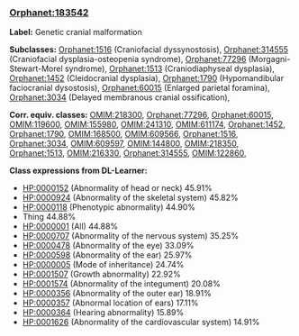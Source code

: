 
### [Orphanet:183542](http://www.orpha.net/ORDO/Orphanet_183542)
**Label:** Genetic cranial malformation

**Subclasses:** [Orphanet:1516](http://www.orpha.net/ORDO/Orphanet_1516) (Craniofacial dyssynostosis), [Orphanet:314555](http://www.orpha.net/ORDO/Orphanet_314555) (Craniofacial dysplasia-osteopenia syndrome), [Orphanet:77296](http://www.orpha.net/ORDO/Orphanet_77296) (Morgagni-Stewart-Morel syndrome), [Orphanet:1513](http://www.orpha.net/ORDO/Orphanet_1513) (Craniodiaphyseal dysplasia), [Orphanet:1452](http://www.orpha.net/ORDO/Orphanet_1452) (Cleidocranial dysplasia), [Orphanet:1790](http://www.orpha.net/ORDO/Orphanet_1790) (Hypomandibular faciocranial dysostosis), [Orphanet:60015](http://www.orpha.net/ORDO/Orphanet_60015) (Enlarged parietal foramina), [Orphanet:3034](http://www.orpha.net/ORDO/Orphanet_3034) (Delayed membranous cranial ossification), 

**Corr. equiv. classes:** [OMIM:218300](http://purl.obolibrary.org/obo/OMIM_218300), [Orphanet:77296](http://www.orpha.net/ORDO/Orphanet_77296), [Orphanet:60015](http://www.orpha.net/ORDO/Orphanet_60015), [OMIM:119600](http://purl.obolibrary.org/obo/OMIM_119600), [OMIM:155980](http://purl.obolibrary.org/obo/OMIM_155980), [OMIM:241310](http://purl.obolibrary.org/obo/OMIM_241310), [OMIM:611174](http://purl.obolibrary.org/obo/OMIM_611174), [Orphanet:1452](http://www.orpha.net/ORDO/Orphanet_1452), [Orphanet:1790](http://www.orpha.net/ORDO/Orphanet_1790), [OMIM:168500](http://purl.obolibrary.org/obo/OMIM_168500), [OMIM:609566](http://purl.obolibrary.org/obo/OMIM_609566), [Orphanet:1516](http://www.orpha.net/ORDO/Orphanet_1516), [Orphanet:3034](http://www.orpha.net/ORDO/Orphanet_3034), [OMIM:609597](http://purl.obolibrary.org/obo/OMIM_609597), [OMIM:144800](http://purl.obolibrary.org/obo/OMIM_144800), [OMIM:218350](http://purl.obolibrary.org/obo/OMIM_218350), [Orphanet:1513](http://www.orpha.net/ORDO/Orphanet_1513), [OMIM:216330](http://purl.obolibrary.org/obo/OMIM_216330), [Orphanet:314555](http://www.orpha.net/ORDO/Orphanet_314555), [OMIM:122860](http://purl.obolibrary.org/obo/OMIM_122860), 

**Class expressions from DL-Learner:**

- [HP:0000152](http://purl.obolibrary.org/obo/HP_0000152) (Abnormality of head or neck) 45.91%
- [HP:0000924](http://purl.obolibrary.org/obo/HP_0000924) (Abnormality of the skeletal system) 45.82%
- [HP:0000118](http://purl.obolibrary.org/obo/HP_0000118) (Phenotypic abnormality) 44.90%
- Thing 44.88%
- [HP:0000001](http://purl.obolibrary.org/obo/HP_0000001) (All) 44.88%
- [HP:0000707](http://purl.obolibrary.org/obo/HP_0000707) (Abnormality of the nervous system) 35.25%
- [HP:0000478](http://purl.obolibrary.org/obo/HP_0000478) (Abnormality of the eye) 33.09%
- [HP:0000598](http://purl.obolibrary.org/obo/HP_0000598) (Abnormality of the ear) 25.97%
- [HP:0000005](http://purl.obolibrary.org/obo/HP_0000005) (Mode of inheritance) 24.74%
- [HP:0001507](http://purl.obolibrary.org/obo/HP_0001507) (Growth abnormality) 22.92%
- [HP:0001574](http://purl.obolibrary.org/obo/HP_0001574) (Abnormality of the integument) 20.08%
- [HP:0000356](http://purl.obolibrary.org/obo/HP_0000356) (Abnormality of the outer ear) 18.91%
- [HP:0000357](http://purl.obolibrary.org/obo/HP_0000357) (Abnormal location of ears) 17.11%
- [HP:0000364](http://purl.obolibrary.org/obo/HP_0000364) (Hearing abnormality) 15.89%
- [HP:0001626](http://purl.obolibrary.org/obo/HP_0001626) (Abnormality of the cardiovascular system) 14.91%


